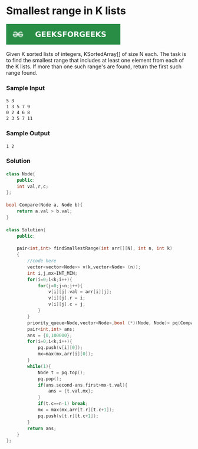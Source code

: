 # Smallest range in K lists

[![Problem Link](../assets/gfg.svg)](https://practice.geeksforgeeks.org/problems/find-smallest-range-containing-elements-from-k-lists/1/#)

Given K sorted lists of integers, KSortedArray[] of size N each. The task is to find the smallest range that includes at least one element from each of the K lists. If more than one such range's are found, return the first such range found.

### Sample Input
```
5 3
1 3 5 7 9
0 2 4 6 8
2 3 5 7 11
```

### Sample Output
```
1 2
```

### Solution
```cpp
class Node{
    public:
    int val,r,c;
};

bool Compare(Node a, Node b){
    return a.val > b.val;
}

class Solution{
    public:
    
    pair<int,int> findSmallestRange(int arr[][N], int n, int k)
    {
        //code here
        vector<vector<Node>> v(k,vector<Node> (n));
        int i,j,mx=INT_MIN;
        for(i=0;i<k;i++){
            for(j=0;j<n;j++){
                v[i][j].val = arr[i][j];
                v[i][j].r = i;
                v[i][j].c = j;
            }
        }
        priority_queue<Node,vector<Node>,bool (*)(Node, Node)> pq(Compare);
        pair<int,int> ans;
        ans = {0,100000};
        for(i=0;i<k;i++){
            pq.push(v[i][0]);
            mx=max(mx,arr[i][0]);
        }
        while(1){
            Node t = pq.top();
            pq.pop();
            if(ans.second-ans.first>mx-t.val){
                ans = {t.val,mx};
            }
            if(t.c==n-1) break;
            mx = max(mx,arr[t.r][t.c+1]);
            pq.push(v[t.r][t.c+1]);
        }
        return ans;
    }
};
```

